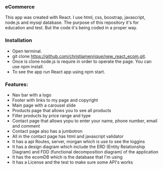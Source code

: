### eCommerce
This app was created with React. I use html, css, boostrap, javascript, node.js and mysql database.
The purpose of this repository it's for education and test. But the code it's being coded in a proper way.

### Installation
* Open terminal.
* git clone https://github.com/christiamenrique/new_react_ecom.git.
* Once is clone node.js is require in order to operate the page. You can use npm install.
* To see the app run React app using npm start.

### Features:
* Nav bar with a logo
* Footer with links to my page and copyright
* Main page with a carousel slide
* Products page that allows you to see all products
* Filter products	by price range and type
* Contact page that allows yopu to enter your name, phone number, email and comment
* Contact page also has a jumbotron
* All in the contact page has html and javascript validator
* It has a api Routes, server, morgan which is use to see the loggins
* It has a design diagram which include the ERD (Entity Relationship Diagram)
 and FDD (functional decomposition diagram) of the application
* It has the ecomDB which is the database that I'm using
* It has a License and the test to make sure some API's works





